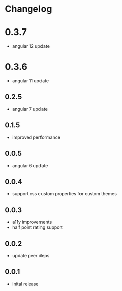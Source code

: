 # Changelog

# 0.3.7
- angular 12 update

# 0.3.6
- angular 11 update

## 0.2.5
- angular 7 update

## 0.1.5
- improved performance

## 0.0.5
- angular 6 update

## 0.0.4
- support css custom properties for custom themes

## 0.0.3
- a11y improvements
- half point rating support

## 0.0.2
- update peer deps

## 0.0.1
- inital release